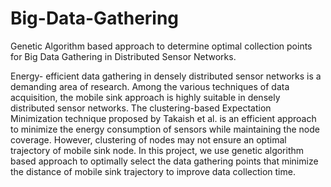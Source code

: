 # Big-Data-Gathering
Genetic Algorithm based approach to determine optimal collection points for Big Data Gathering in Distributed Sensor Networks.

Energy- efficient data gathering in densely distributed sensor networks is a demanding area of research. Among the various techniques of data acquisition, the mobile sink approach is highly suitable in densely distributed sensor networks. The clustering-based Expectation Minimization technique proposed by Takaish et al. is an efficient approach to minimize the energy consumption of sensors while maintaining the node coverage. However, clustering of nodes may not ensure an optimal trajectory of mobile sink node. In this project, we use genetic algorithm based approach to optimally select the data gathering points that minimize the distance of mobile sink trajectory to improve data collection time.
